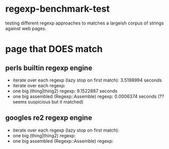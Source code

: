 regexp-benchmark-test
=====================

testing different regexp approaches to matches a largeish corpus of strings against web pages.

page that DOES match
========================================

perls builtin regexp engine
---------------------------
* iterate over each regexp (lazy stop on first match): 3.5198994 seconds
* iterate over each regexp: 
* one big (thing|thing2) regexp: 9.1522887 seconds
* one big assembled (Regexp::Assemble) regexp: 0.0006374 seconds (?? seems suspicious but it matched)

googles re2 regexp engine
-------------------------
* iterate over each regexp (lazy stop on first match):
* one big (thing|thing2) regexp:
* one big assembled (Regexp::Assemble) regexp:

